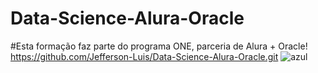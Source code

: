 # Data-Science-Alura-Oracle
#Esta formação faz parte do programa ONE, parceria de Alura + Oracle!
https://github.com/Jefferson-Luis/Data-Science-Alura-Oracle.git
![azul](https://user-images.githubusercontent.com/86390006/200948580-31fd1e8f-1ac9-4976-be3d-21ab6ee09db5.png)


